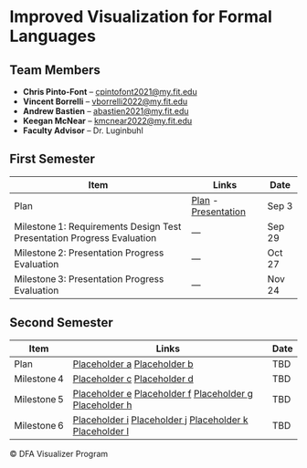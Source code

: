 # Improved Visualization for Formal Languages

## Team Members

- **Chris Pinto-Font** – cpintofont2021@my.fit.edu  
- **Vincent Borrelli** – vborrelli2022@my.fit.edu  
- **Andrew Bastien** – abastien2021@my.fit.edu  
- **Keegan McNear** – kmcnear2022@my.fit.edu  
- **Faculty Advisor** – Dr. Luginbuhl

## First Semester

| Item                                         | Links                          | Date    |
|----------------------------------------------|--------------------------------|---------|
| Plan                                        | [Plan](plan.pdf) - [Presentation](https://docs.google.com/presentation/d/17nyYuatNuR45b2okoVBtpircjlmBZmUv_kL4TvkNAG0/edit?usp=sharing)    | Sep 3   |
| Milestone 1:  Requirements Design Test Presentation Progress Evaluation | — | Sep 29  |
| Milestone 2:  Presentation Progress Evaluation | — | Oct 27  |
| Milestone 3:  Presentation Progress Evaluation| — | Nov 24  |

## Second Semester

| Item        | Links | Date |
|-------------|-------|------|
| Plan        | [Placeholder a](a) [Placeholder b](b)   | TBD  |
| Milestone 4 | [Placeholder c](c) [Placeholder d](d)   | TBD  |
| Milestone 5 | [Placeholder e](e) [Placeholder f](f) [Placeholder g](g) [Placeholder h](h) | TBD |
| Milestone 6 | [Placeholder i](i) [Placeholder j](j) [Placeholder k](k) [Placeholder l](l) | TBD |

© DFA Visualizer Program
